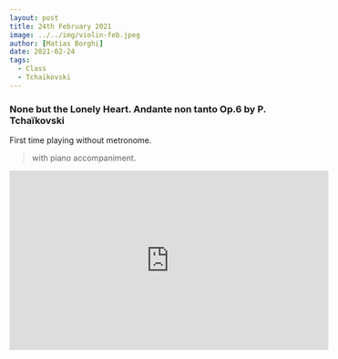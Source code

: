 ```yaml
---
layout: post
title: 24th February 2021
image: ../../img/violin-feb.jpeg
author: [Matias Borghi]
date: 2021-02-24
tags:
  - Class
  - Tchaïkovski
---
```


### None but the Lonely Heart. Andante non tanto Op.6 by P. Tchaïkovski

First time playing without metronome.

> with piano accompaniment.

<iframe width="560" height="315" src="https://www.youtube.com/embed/YdMArHuM46k" frameborder="0" allow="accelerometer; autoplay; clipboard-write; encrypted-media; gyroscope; picture-in-picture" allowfullscreen></iframe>